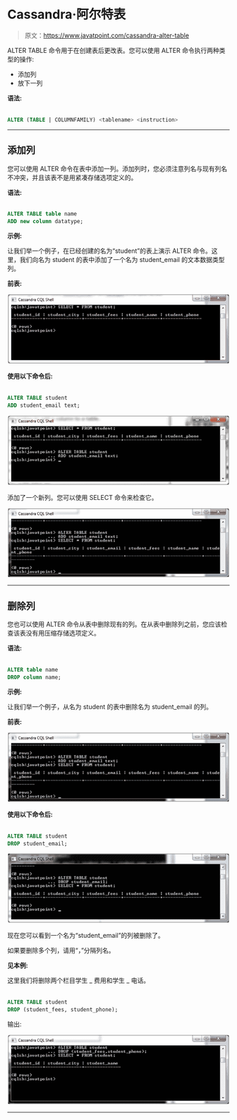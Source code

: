 # Cassandra·阿尔特表

> 原文：<https://www.javatpoint.com/cassandra-alter-table>

ALTER TABLE 命令用于在创建表后更改表。您可以使用 ALTER 命令执行两种类型的操作:

*   添加列
*   放下一列

**语法:**

```sql

ALTER (TABLE | COLUMNFAMILY) <tablename> <instruction> 

```

* * *

## 添加列

您可以使用 ALTER 命令在表中添加一列。添加列时，您必须注意列名与现有列名不冲突，并且该表不是用紧凑存储选项定义的。

**语法:**

```sql

ALTER TABLE table name
ADD new column datatype; 

```

**示例:**

让我们举一个例子，在已经创建的名为“student”的表上演示 ALTER 命令。这里，我们向名为 student 的表中添加了一个名为 student_email 的文本数据类型列。

**前表:**

![Cassandra Alter table 1](img/b0b59f980446bf65f5a3f72e4130b5f7.png)

**使用以下命令后:**

```sql

ALTER TABLE student
ADD student_email text;

```

![Cassandra Alter table 2](img/91eb0c7d8a762d24a2047094795902d9.png)

添加了一个新列。您可以使用 SELECT 命令来检查它。

![Cassandra Alter table 3](img/ad2f4c597ab65fc907c69f7cd477486a.png)

* * *

## 删除列

您也可以使用 ALTER 命令从表中删除现有的列。在从表中删除列之前，您应该检查该表没有用压缩存储选项定义。

**语法:**

```sql

ALTER table name
DROP column name; 

```

**示例:**

让我们举一个例子，从名为 student 的表中删除名为 student_email 的列。

**前表:**

![Cassandra Alter table 4](img/d8efa68713b445fde9dad620b56791a3.png)

**使用以下命令后:**

```sql

ALTER TABLE student 
DROP student_email; 

```

![Cassandra Alter table 5](img/2359caf35b19f5c63b2f5aad866260d5.png)

现在您可以看到一个名为“student_email”的列被删除了。

如果要删除多个列，请用“，”分隔列名。

**见本例:**

这里我们将删除两个栏目学生 _ 费用和学生 _ 电话。

```sql

ALTER TABLE student
DROP (student_fees, student_phone);

```

输出:

![Cassandra Alter table 6](img/3b627408ab2b104627c7cf5406180cef.png)

* * *